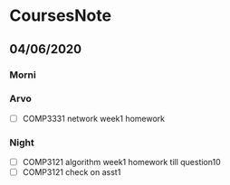 # CoursesNote

## 04/06/2020

### Morni

### Arvo

- [ ] COMP3331 network week1 homework

### Night

- [ ] COMP3121 algorithm week1 homework till question10
- [ ] COMP3121 check on asst1
